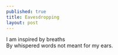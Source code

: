 ```yaml
---
published: true
title: Eavesdropping
layout: post
---
```

I am inspired by breaths
<br/>
By whispered words not meant for my ears.